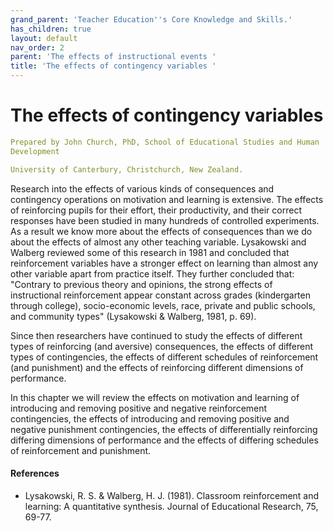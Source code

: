 ```yaml
---
grand_parent: 'Teacher Education''s Core Knowledge and Skills.'
has_children: true
layout: default
nav_order: 2
parent: 'The effects of instructional events '
title: 'The effects of contingency variables '
---
```

# The effects of contingency variables


```yaml
Prepared by John Church, PhD, School of Educational Studies and Human
Development

University of Canterbury, Christchurch, New Zealand.
```


Research into the effects of various kinds of consequences and
contingency operations on motivation and learning is extensive. The
effects of reinforcing pupils for their effort, their productivity, and
their correct responses have been studied in many hundreds of controlled
experiments. As a result we know more about the effects of consequences
than we do about the effects of almost any other teaching variable.
Lysakowski and Walberg reviewed some of this research in 1981 and
concluded that reinforcement variables have a stronger effect on
learning than almost any other variable apart from practice itself. They
further concluded that: \"Contrary to previous theory and opinions, the
strong effects of instructional reinforcement appear constant across
grades (kindergarten through college), socio-economic levels, race,
private and public schools, and community types\" (Lysakowski & Walberg,
1981, p. 69).

Since then researchers have continued to study the effects of different
types of reinforcing (and aversive) consequences, the effects of
different types of contingencies, the effects of different schedules of
reinforcement (and punishment) and the effects of reinforcing different
dimensions of performance.

In this chapter we will review the effects on motivation and learning of
introducing and removing positive and negative reinforcement
contingencies, the effects of introducing and removing positive and
negative punishment contingencies, the effects of differentially
reinforcing differing dimensions of performance and the effects of
differing schedules of reinforcement and punishment.


#### References

-   Lysakowski, R. S. & Walberg, H. J. (1981). Classroom reinforcement
    and learning: A quantitative synthesis. Journal of Educational
    Research, 75, 69-77.
